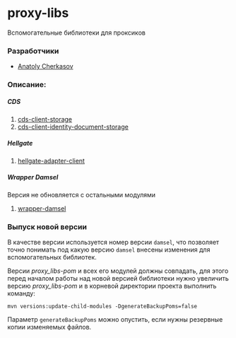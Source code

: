 # proxy-libs

Вспомогательные библиотеки для проксиков


### Разработчики

- [Anatoly Cherkasov](https://github.com/avcherkasov)


### Описание:


##### CDS

1. [cds-client-storage](cds-client-storage/README.md)
1. [cds-client-identity-document-storage](cds-client-identity-document-storage/README.md)


##### Hellgate

1. [hellgate-adapter-client](hellgate-adapter-client/README.md)


##### Wrapper Damsel

Версия не обновляется с остальными модулями

1. [wrapper-damsel](wrapper-damsel/README.md)


### Выпуск новой версии
В качестве версии используется номер версии `damsel`, что позволяет точно понимать под какую версию `damsel` внесены изменения для вспомогательных библиотек.

Версии _proxy_libs-pom_ и всех его модулей должны совпадать, для этого перед началом работы над новой версией библиотеки нужно увеличить версию _proxy_libs-pom_ и в корневой директории проекта выполнить команду:
```
mvn versions:update-child-modules -DgenerateBackupPoms=false
```

Параметр `generateBackupPoms` можно опустить, если нужны резервные копии изменяемых файлов.
